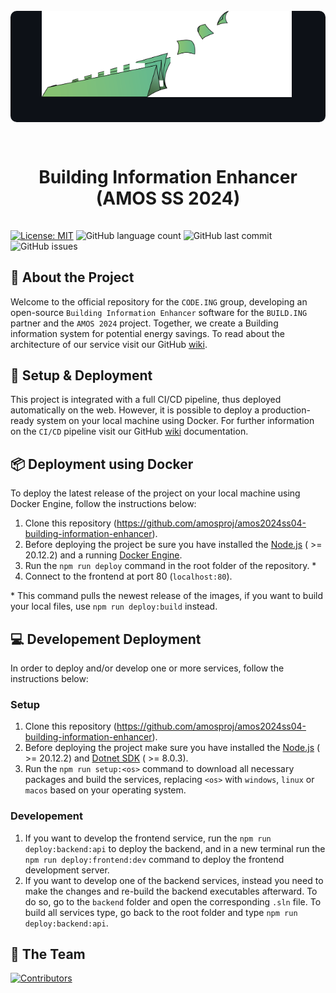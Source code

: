 <div align="center">
  <div align="center" style="background-color:#0d1117; padding-bottom: 20px; border-radius:10px">
    <img src="https://github.com/amosproj/amos2024ss04-building-information-enhancer/blob/main/Deliverables/sprint-01/team-logo.png?raw=true" width="400" alt="Code.ing Group Logo">
    </br>
  </div>
  <h1 style="padding:15px;border-bottom: 0;">Building Information Enhancer (AMOS SS 2024)</h1>
</div>

[![License: MIT](https://img.shields.io/badge/License-MIT-green.svg)](https://opensource.org/licenses/MIT)
![GitHub language count](https://img.shields.io/github/languages/count/amosproj/amos2024ss04-building-information-enhancer)
![GitHub last commit](https://img.shields.io/github/last-commit/amosproj/amos2024ss04-building-information-enhancer)
![GitHub issues](https://img.shields.io/github/issues/amosproj/amos2024ss04-building-information-enhancer)

## 📢 About the Project

Welcome to the official repository for the `CODE.ING` group, developing an open-source `Building Information Enhancer` software for the `BUILD.ING` partner and the `AMOS 2024` project. Together, we create a Building information system for potential energy savings. To read about the architecture of our service visit our GitHub [wiki](https://github.com/Corgam/SS23_ADSP_TCF/wiki).

## 🚀 Setup & Deployment

This project is integrated with a full CI/CD pipeline, thus deployed automatically on the web. However, it is possible to deploy a production-ready system on your local machine using Docker. For further information on the `CI/CD` pipeline visit our GitHub [wiki](https://github.com/Corgam/SS23_ADSP_TCF/wiki) documentation.

## 📦 Deployment using Docker

To deploy the latest release of the project on your local machine using Docker Engine, follow the instructions below:

1. Clone this repository (https://github.com/amosproj/amos2024ss04-building-information-enhancer).
2. Before deploying the project be sure you have installed the [Node.js](https://nodejs.org/en) ( >= 20.12.2) and a running [Docker Engine](https://docs.docker.com/engine/install/).
3. Run the `npm run deploy` command in the root folder of the repository. \*
4. Connect to the frontend at port 80 (`localhost:80`).

\* This command pulls the newest release of the images, if you want to build your local files, use `npm run deploy:build` instead.

## 💻 Developement Deployment

In order to deploy and/or develop one or more services, follow the instructions below:

### Setup

1. Clone this repository (https://github.com/amosproj/amos2024ss04-building-information-enhancer).
2. Before deploying the project make sure you have installed the [Node.js](https://nodejs.org/en) ( >= 20.12.2) and [Dotnet SDK](https://dotnet.microsoft.com/en-us/download) ( >= 8.0.3).
3. Run the `npm run setup:<os>` command to download all necessary packages and build the services, replacing `<os>` with `windows`, `linux` or `macos` based on your operating system.

### Developement

1. If you want to develop the frontend service, run the `npm run deploy:backend:api` to deploy the backend, and in a new terminal run the `npm run deploy:frontend:dev` command to deploy the frontend development server.
2. If you want to develop one of the backend services, instead you need to make the changes and re-build the backend executables afterward. To do so, go to the `backend` folder and open the corresponding `.sln` file. To build all services type, go back to the root folder and type `npm run deploy:backend:api`.

## 👥 The Team

[![Contributors](https://contrib.rocks/image?repo=amosproj/amos2024ss04-building-information-enhancer)](https://github.com/amosproj/amos2024ss04-building-information-enhancer/graphs/contributors)
